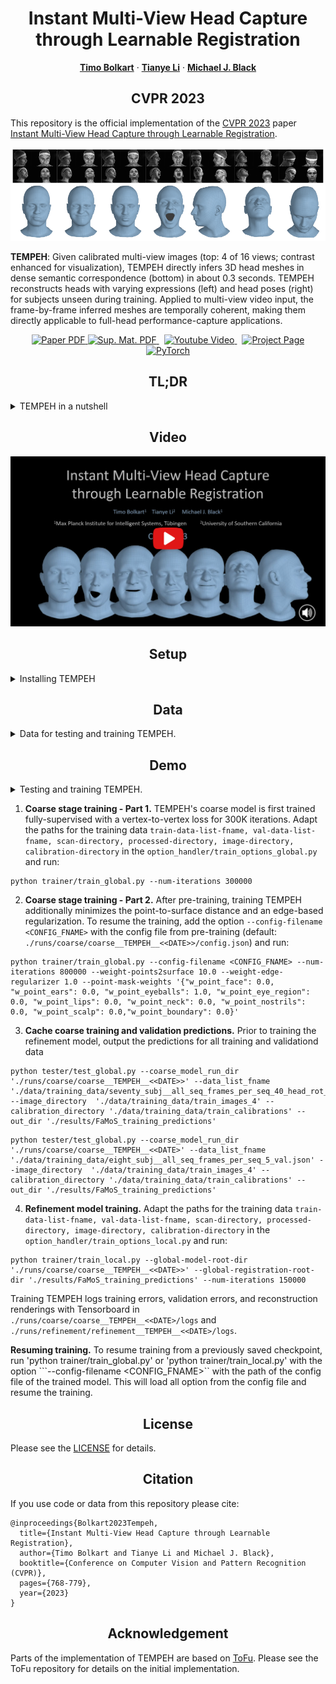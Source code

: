 <h1 align="center">Instant Multi-View Head Capture through Learnable Registration</h1>

<p align="center">
  <a href="https://sites.google.com/site/bolkartt"><strong>Timo Bolkart</strong></a>
  ·
  <a href="https://tianyeli.github.io/"><strong>Tianye Li</strong></a>    
  ·
  <a href="https://ps.is.tuebingen.mpg.de/person/black"><strong>Michael J. Black</strong></a>
</p>
<h2 align="center">CVPR 2023</h2>

This repository is the official implementation of the [CVPR 2023](https://cvpr2023.thecvf.com/) paper [Instant Multi-View Head Capture through Learnable Registration](https://ps.is.mpg.de/uploads_file/attachment/attachment/711/CVPR2023_Multiview_Face_Capture.pdf).   

<p>
  <p align="center"> 
  <img src="media/teaser.png">
  </p>
  <strong>TEMPEH</strong>: Given calibrated multi-view images (top: 4 of 16 views; contrast enhanced for visualization), TEMPEH directly infers 3D head meshes in dense semantic correspondence (bottom) in about 0.3 seconds. TEMPEH reconstructs heads with varying expressions (left) and head poses (right) for subjects unseen during training. Applied to multi-view video input, the frame-by-frame inferred meshes are temporally coherent, making them directly applicable to full-head performance-capture applications.   
</p>

<p align="center">
  <a href='https://ps.is.mpg.de/uploads_file/attachment/attachment/711/CVPR2023_Multiview_Face_Capture.pdf'>
    <img src='https://img.shields.io/badge/PDF-Paper-2D963D?style=flat&logo=Adobe-Acrobat-Reader&logoColor=red' alt='Paper PDF'>
  </a> 
  <a href='https://ps.is.mpg.de/uploads_file/attachment/attachment/712/CVPR2023_Multiview_Face_Capture_supmat.pdf'>
    <img src='https://img.shields.io/badge/PDF-Sup.Mat.-2D963D?style=flat&logo=Adobe-Acrobat-Reader&logoColor=red' alt='Sup. Mat. PDF'>
  </a>     
  <a href='https://youtu.be/AolpvKpmjEw' style='padding-left: 0.5rem;'>
    <img src='https://img.shields.io/badge/Video-Youtube-red?style=flat&logo=youtube&logoColor=red' alt='Youtube Video'>
  </a>
  <a href='https://tempeh.is.tue.mpg.de/index.html' style='padding-left: 0.5rem;'>
    <img src='https://img.shields.io/badge/Website-Project Page-blue?style=flat&logo=Google%20chrome&logoColor=blue' alt='Project Page'>
  </a>
  <a href="https://pytorch.org/get-started/locally/"><img alt="PyTorch" src="https://img.shields.io/badge/PyTorch-ee4c2c?logo=pytorch&logoColor=white"></a>
</p>

<h2 align="center">TL;DR</h2>

<details>
<summary>TEMPEH in a nutshell</summary>

- TEMPEH reconstructs **3D heads in semantic correspondence** (i.e., in [FLAME](https://flame.is.tue.mpg.de/) mesh topology) directly from **calibrated multi-view images**.
- Predicting one head takes about **0.3 seconds**.
- TEMPEH leverages [ToFu's](https://tianyeli.github.io/tofu/paper.pdf) **volumetric feature sampling framework**.
- **Self-supervised training from scans** overcomes ambiguous correspondence across subjects and imperfect correspondence across expressions.
- A spatial transformer module **localizes the head in the feature volume**, which enables the handling of a large capture volumes by focusing on the region of interest.
- A **surface-aware feature fusion** accounts for self-occlusions.
</details>

<h2 align="center">Video</h2>

<div align="center">
  <a href="https://youtu.be/AolpvKpmjEw" target="_blank">
    <img src="media/TEMPEH_video_screenshot.png" alt="TEMPEH" width="1120" style="height: auto;" />
  </a>
</div>


<h2 align="center">Setup</h2>

<details>
<summary>Installing TEMPEH</summary>

TEMPEH is tested in a Python 3.7 environment with PyTorch 1.12.1 for CUDA 11.6.

Set up and activate virtual environment:
```
mkdir <your_home_dir>/.virtualenvs
python3.7 -m venv <your_home_dir>/.virtualenvs/TEMPEH

cd TEMPEH
source <your_home_dir>/.virtualenvs/TEMPEH/bin/activate
```

Adjust the pip version (higher pip versions result in errors in the later [MPI-IS/mesh](https://github.com/MPI-IS/mesh) installation) and append the current working directory:
```
pip install -U pip==22.0.4
echo $(pwd) >> <your_home_dir>/.virtualenvs/TEMPEH/lib/python3.7/site-packages/tempeh.pth
```

Install a [PyTorch](https://pytorch.org/get-started/locally/) and [Kaolin](https://github.com/NVIDIAGameWorks/kaolin) version that suit you. We tested with PyTorch 1.12.1 and Kaolin 1.13.
```
pip install torch==1.12.1+cu116 torchvision==0.13.1+cu116 torchaudio==0.12.1 --extra-index-url https://download.pytorch.org/whl/cu116
pip install kaolin==0.13.0 -f https://nvidia-kaolin.s3.us-east-2.amazonaws.com/torch-1.12.1_cu116.html
```

Install mesh processing libraries from [MPI-IS/mesh](https://github.com/MPI-IS/mesh) within the virtual environment.

Install the liegroups:
```
cd modules/liegroups && python setup.py install && cd -
```

Install the remaining requirements with:
```
pip install -r requirements.txt
```
</details>


<h2 align="center">Data</h2>

<details>
<summary>Data for testing and training TEMPEH. </summary>

#### Data for testing

Fetch the pre-trained TEMPEH coarse (700 MB) and refinement models (600 MB) with:
```
./fetch_TEMPEH_models.sh
```
Running this will download the models into './data/downloads' and then extract them to './runs/coarse' and './runs/refinement'.

For downloading a small test set containing the data shown in the paper, run:
```
./fetch_test_subset.sh
```
Running this will download the data into './data/downloads' and then extract the data to './data/test_data_subset'.

For downloading the entire FaMoS test dataset (18 GB), run:
```
./fetch_test_data.sh
```
Running this will download the data into './data/downloads' and then extract the data to './data/test_data'. The archives are extrated with [7z](https://www.7-zip.org/) which must be installed prior to running the script. 

#### Data for training

For downloading the FaMoS training dataset (images: 194 GB, scans: 205 GB, registrations: 86 GB), run:
```
./fetch_training_data.sh
```
Running this will download the training data into './data/downloads' (default) and then extract the data to './data/training_data' (default). 
To specifify different download and data directories, edit the 'fetch_training_data.sh' script. Extracting all data requires about 500 GB of disk space. 
After running the script, ensure that all data packages are successfully downloaded, and that the extraction of the data was successful. 

To download only images, scans, or registrations, run either of the following:
```
./fetch_training_image.sh
./fetch_training_scans.sh
./fetch_registrations.sh
```

</details>


<h2 align="center">Demo</h2>

<details>
<summary>Testing and training TEMPEH. </summary>

TEMPEH predicts 3D faces from multi-view images in two stages, a coarse stage followed by a geometry refinement. 


#### Testing

For testing on the small test set, run for the coarse stage inference:
```
python tester/test_global.py --coarse_model_run_dir './runs/coarse/coarse__TEMPEH_final' --data_list_fname './data/test_data_subset/paper_test_frames.json' --image_directory './data/test_data_subset/test_subset_images_4' --calibration_directory './data/test_data_subset/test_subset_calibrations' --out_dir './results/FaMoS_test_subset/coarse__TEMPEH_final'
```
and for the geometry refinement:
```
python tester/test_local.py --refinement_model_run_dir './runs/refinement/refinement_TEMPEH_final' --data_list_fname './data/test_data_subset/paper_test_frames.json' --coarse_prediction_root_dir './results/FaMoS_test_subset/coarse__TEMPEH_final' --image_directory './data/test_data_subset/test_subset_images_4' --calibration_directory './data/test_data_subset/test_subset_calibrations' --out_dir './results/FaMoS_test_subset/refinement__TEMPEH_final'
```

#### Training

</details>

1) **Coarse stage training - Part 1.** 
TEMPEH's coarse model is first trained fully-supervised with a vertex-to-vertex loss for 300K iterations. 
Adapt the paths for the training data ```train-data-list-fname, val-data-list-fname, scan-directory, processed-directory, image-directory, calibration-directory``` in the ```option_handler/train_options_global.py``` and run:
```
python trainer/train_global.py --num-iterations 300000
```
2) **Coarse stage training - Part 2.**
After pre-training, training TEMPEH additionally minimizes the point-to-surface distance and an edge-based regularization. 
To resume the training, add the option ```--config-filename <CONFIG_FNAME>``` with the config file from pre-training (default: ```./runs/coarse/coarse__TEMPEH__<<DATE>>/config.json```) and run:
```
python trainer/train_global.py --config-filename <CONFIG_FNAME> --num-iterations 800000 --weight-points2surface 10.0 --weight-edge-regularizer 1.0 --point-mask-weights '{"w_point_face": 0.0, "w_point_ears": 0.0, "w_point_eyeballs": 1.0, "w_point_eye_region": 0.0, "w_point_lips": 0.0, "w_point_neck": 0.0, "w_point_nostrils": 0.0, "w_point_scalp": 0.0,"w_point_boundary": 0.0}'
```

3) **Cache coarse training and validation predictions.**
Prior to training the refinement model, output the predictions for all training and validationd data
```
python tester/test_global.py --coarse_model_run_dir './runs/coarse/coarse__TEMPEH__<<DATE>>' --data_list_fname './data/training_data/seventy_subj__all_seq_frames_per_seq_40_head_rot_120_train.json' --image_directory  './data/training_data/train_images_4' --calibration_directory './data/training_data/train_calibrations' --out_dir './results/FaMoS_training_predictions'
```

```
python tester/test_global.py --coarse_model_run_dir './runs/coarse/coarse__TEMPEH__<<DATE>' --data_list_fname './data/training_data/eight_subj__all_seq_frames_per_seq_5_val.json' --image_directory  './data/training_data/train_images_4' --calibration_directory './data/training_data/train_calibrations' --out_dir './results/FaMoS_training_predictions'
```

4) **Refinement model training.**
Adapt the paths for the training data ```train-data-list-fname, val-data-list-fname, scan-directory, processed-directory, image-directory, calibration-directory``` in the ```option_handler/train_options_local.py``` and run:
```
python trainer/train_local.py --global-model-root-dir './runs/coarse/coarse__TEMPEH__<<DATE>>' --global-registration-root-dir './results/FaMoS_training_predictions' --num-iterations 150000
```

Training TEMPEH logs training errors, validation errors, and reconstruction renderings with Tensorboard in ```./runs/coarse/coarse__TEMPEH__<<DATE>/logs``` and ```./runs/refinement/refinement__TEMPEH__<<DATE>/logs```.

**Resuming training.**
To resume training from a previously saved checkpoint, run 'python trainer/train_global.py' or 'python trainer/train_local.py' with the option ```--config-filename <CONFIG_FNAME>`` with the path of the config file of the trained model. 
This will load all option from the config file and resume the training. 


<h2 align="center">License</h2>

Please see the [LICENSE](https://tempeh.is.tue.mpg.de/license.html) for details. 


<h2 align="center">Citation</h2>

If you use code or data from this repository please cite:

```commandline
@inproceedings{Bolkart2023Tempeh,
  title={Instant Multi-View Head Capture through Learnable Registration},
  author={Timo Bolkart and Tianye Li and Michael J. Black},
  booktitle={Conference on Computer Vision and Pattern Recognition (CVPR)},
  pages={768-779},
  year={2023}
}
```

<h2 align="center">Acknowledgement</h2>

Parts of the implementation of TEMPEH are based on [ToFu](https://github.com/tianyeli/tofu). 
Please see the ToFu repository for details on the initial implementation. 


